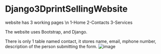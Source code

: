 # Django3DprintSellingWebsite
website has 3 working pages \n
1-Home
2-Contacts
3-Services

The website uses Bootstrap, and Django.

There is only 1 table named contact, it stores name, email, mphone number, description of the person submitting the form.
![image](https://github.com/PiyushBora0-0/Django3DprintSellingWebsite/assets/94230195/a1c10568-c240-4d94-90d6-f90924f10aeb)
